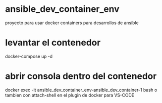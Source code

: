 # ansible_dev_container_env
proyecto para usar docker containers para desarrollos de ansible

# levantar el contenedor
docker-compose up -d

# abrir consola dentro del contenedor
docker exec -it ansible_dev_container_env-ansible_dev_container-1 bash
o tambien con attach-shell en el plugin de docker para VS-CODE
